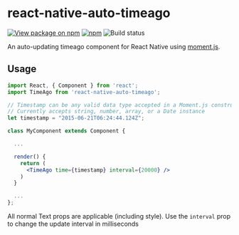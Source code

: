 # react-native-auto-timeago

[![View package on npm](https://img.shields.io/npm/v/react-native-auto-timeago.svg?maxAge=2592000&style=flat-square)](https://www.npmjs.com/package/react-native-timeago) [![npm](https://img.shields.io/npm/dm/react-native-auto-timeago.svg?maxAge=2592000&style=flat-square)](https://www.npmjs.com/package/react-native-auto-timeago) ![Build status](https://travis-ci.org/tylerlh/react-native-auto-timeago.svg?branch=master)

An auto-updating timeago component for React Native using [moment.js](http://momentjs.com/).

## Usage

```jsx
import React, { Component } from 'react';
import TimeAgo from 'react-native-auto-timeago';

// Timestamp can be any valid data type accepted in a Moment.js constructor
// Currently accepts string, number, array, or a Date instance
let timestamp = "2015-06-21T06:24:44.124Z";

class MyComponent extends Component {

  ...

  render() {
    return (
      <TimeAgo time={timestamp} interval={20000} />
    )
  }

  ...
};
```






All normal Text props are applicable (including style). Use the `interval` prop to change the update interval in milliseconds 

```jsx

```




